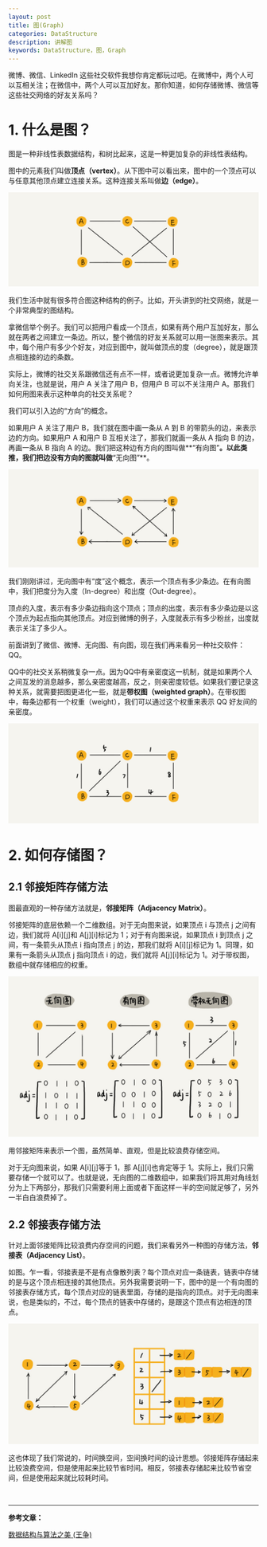 ```yaml
---
layout: post
title: 图(Graph)
categories: DataStructure
description: 讲解图
keywords: DataStructure，图，Graph
---
```


微博、微信、LinkedIn 这些社交软件我想你肯定都玩过吧。在微博中，两个人可以互相关注；在微信中，两个人可以互加好友。那你知道，如何存储微博、微信等这些社交网络的好友关系吗？

# 1. 什么是图？

图是一种非线性表数据结构，和树比起来，这是一种更加复杂的非线性表结构。

图中的元素我们叫做**顶点（vertex）**。从下图中可以看出来，图中的一个顶点可以与任意其他顶点建立连接关系。这种连接关系叫做**边（edge）**。

![graph_1](/images/posts/datastructure/graph_1.jpg)

我们生活中就有很多符合图这种结构的例子。比如，开头讲到的社交网络，就是一个非常典型的图结构。

拿微信举个例子。我们可以把用户看成一个顶点，如果有两个用户互加好友，那么就在两者之间建立一条边。所以，整个微信的好友关系就可以用一张图来表示。其中，每个用户有多少个好友，对应到图中，就叫做顶点的度（degree），就是跟顶点相连接的边的条数。

实际上，微博的社交关系跟微信还有点不一样，或者说更加复杂一点。微博允许单向关注，也就是说，用户 A 关注了用户 B，但用户 B 可以不关注用户 A。那我们如何用图来表示这种单向的社交关系呢？

我们可以引入边的“方向”的概念。

如果用户 A 关注了用户 B，我们就在图中画一条从 A 到 B 的带箭头的边，来表示边的方向。如果用户 A 和用户 B 互相关注了，那我们就画一条从 A 指向 B 的边，再画一条从 B 指向 A 的边。我们把这种边有方向的图叫做**“有向图”**。以此类推，我们把边没有方向的图就叫做**“无向图”**。

![graph_2](/images/posts/datastructure/graph_2.jpg)

我们刚刚讲过，无向图中有“度”这个概念，表示一个顶点有多少条边。在有向图中，我们把度分为入度（In-degree）和出度（Out-degree）。

顶点的入度，表示有多少条边指向这个顶点；顶点的出度，表示有多少条边是以这个顶点为起点指向其他顶点。对应到微博的例子，入度就表示有多少粉丝，出度就表示关注了多少人。

前面讲到了微信、微博、无向图、有向图，现在我们再来看另一种社交软件：QQ。

QQ中的社交关系稍微复杂一点。因为QQ中有亲密度这一机制，就是如果两个人之间互发的消息越多，那么亲密度越高，反之，则亲密度较低。如果我们要记录这种关系，就需要把图更进化一些，就是**带权图（weighted graph）**。在带权图中，每条边都有一个权重（weight），我们可以通过这个权重来表示 QQ 好友间的亲密度。

![graph_3](/images/posts/datastructure/graph_3.jpg)

# 2. 如何存储图？

## 2.1 邻接矩阵存储方法

图最直观的一种存储方法就是，**邻接矩阵（Adjacency Matrix）**。

邻接矩阵的底层依赖一个二维数组。对于无向图来说，如果顶点 i 与顶点 j 之间有边，我们就将 A[i][j]和 A[j][i]标记为 1；对于有向图来说，如果顶点 i 到顶点 j 之间，有一条箭头从顶点 i 指向顶点 j 的边，那我们就将 A[i][j]标记为 1。同理，如果有一条箭头从顶点 j 指向顶点 i 的边，我们就将 A[j][i]标记为 1。对于带权图，数组中就存储相应的权重。

![graph_4](/images/posts/datastructure/graph_4.jpg)

用邻接矩阵来表示一个图，虽然简单、直观，但是比较浪费存储空间。

对于无向图来说，如果 A[i][j]等于 1，那 A[j][i]也肯定等于 1。实际上，我们只需要存储一个就可以了。也就是说，无向图的二维数组中，如果我们将其用对角线划分为上下两部分，那我们只需要利用上面或者下面这样一半的空间就足够了，另外一半白白浪费掉了。

## 2.2 邻接表存储方法

针对上面邻接矩阵比较浪费内存空间的问题，我们来看另外一种图的存储方法，**邻接表（Adjacency List）**。

如图。乍一看，邻接表是不是有点像散列表？每个顶点对应一条链表，链表中存储的是与这个顶点相连接的其他顶点。另外我需要说明一下，图中的是一个有向图的邻接表存储方式，每个顶点对应的链表里面，存储的是指向的顶点。对于无向图来说，也是类似的，不过，每个顶点的链表中存储的，是跟这个顶点有边相连的顶点。

![graph_5](/images/posts/datastructure/graph_5.jpg)

这也体现了我们常说的，时间换空间，空间换时间的设计思想。邻接矩阵存储起来比较浪费空间，但是使用起来比较节省时间。相反，邻接表存储起来比较节省空间，但是使用起来就比较耗时间。

<br/>

------

**参考文章：**

[数据结构与算法之美 (王争)](https://time.geekbang.org/column/article/64233)
